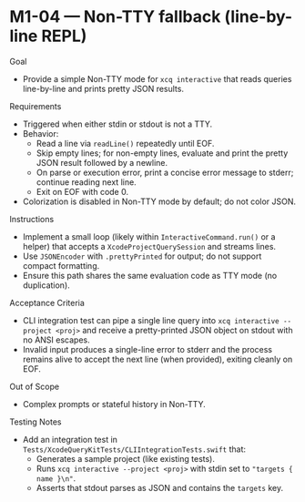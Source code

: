 # M1-04 — Non-TTY fallback (line-by-line REPL)

Goal
- Provide a simple Non-TTY mode for `xcq interactive` that reads queries line-by-line and prints pretty JSON results.

Requirements
- Triggered when either stdin or stdout is not a TTY.
- Behavior:
  - Read a line via `readLine()` repeatedly until EOF.
  - Skip empty lines; for non-empty lines, evaluate and print the pretty JSON result followed by a newline.
  - On parse or execution error, print a concise error message to stderr; continue reading next line.
  - Exit on EOF with code 0.
- Colorization is disabled in Non-TTY mode by default; do not color JSON.

Instructions
- Implement a small loop (likely within `InteractiveCommand.run()` or a helper) that accepts a `XcodeProjectQuerySession` and streams lines.
- Use `JSONEncoder` with `.prettyPrinted` for output; do not support compact formatting.
- Ensure this path shares the same evaluation code as TTY mode (no duplication).

Acceptance Criteria
- CLI integration test can pipe a single line query into `xcq interactive --project <proj>` and receive a pretty-printed JSON object on stdout with no ANSI escapes.
- Invalid input produces a single-line error to stderr and the process remains alive to accept the next line (when provided), exiting cleanly on EOF.

Out of Scope
- Complex prompts or stateful history in Non-TTY.

Testing Notes
- Add an integration test in `Tests/XcodeQueryKitTests/CLIIntegrationTests.swift` that:
  - Generates a sample project (like existing tests).
  - Runs `xcq interactive --project <proj>` with stdin set to `"targets { name }\n"`.
  - Asserts that stdout parses as JSON and contains the `targets` key.
